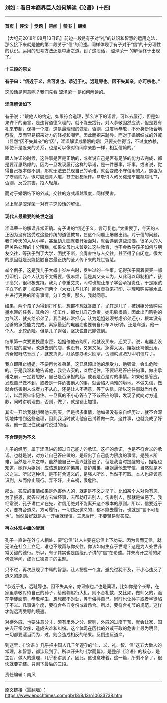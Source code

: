 ### 刘如：看日本商界巨人如何解读《论语》(十四)

---

#### [首页](../../../..?n10633738) &nbsp;|&nbsp; [评论](../../../../../epoch-comment?n10633738) &nbsp;|&nbsp; [专题](../../../../../epoch-special?n10633738) &nbsp;|&nbsp; [禁闻](../../../../../epoch-news?n10633738) &nbsp;|&nbsp; [禁书](../../../../../books?n10633738) &nbsp;|&nbsp; [翻墙](https://github.com/gfw-breaker/nogfw/blob/master/README.md?n10633738)


<div class="post_content" id="artbody" itemprop="articleBody">
 <!-- article content begin -->
 <p>
  【大纪元2018年08月13日讯】前边一段是有子对“礼”的认识和智慧的运用之法，那么接下来就是他的第二段关于“信”的论述。同样体现了有子对于“信”的十分理性的认识。运用的思考方法还是中庸之道。到了这段话，
  <ok href="https://www.epochtimes.com/gb/tag/%E6%B6%A9%E6%B3%BD%E8%8D%A3%E4%B8%80.html">
   涩泽荣一
  </ok>
  的解读终于出现了。
 </p>
 <h4>
  <strong>
   十三段的原文
  </strong>
 </h4>
 <p>
  <strong>
   有子曰：“信近于义，言可复也。恭近于礼，远耻辱也。因不失其亲，亦可宗也。”
  </strong>
 </p>
 <p>
  这段话是何意呢？我们先看
  <ok href="https://www.epochtimes.com/gb/tag/%E6%B6%A9%E6%B3%BD%E8%8D%A3%E4%B8%80.html">
   涩泽荣一
  </ok>
  是如何解读的。
 </p>
 <h4>
  <strong>
   涩泽解读如下
   <br/>
  </strong>
 </h4>
 <p>
  有子说：“跟他人的约定，如果符合道理，那么许下的诺言，可以去履行，但是如果许下的诺言，是违背道德义理的，就不能去践行。对人恭敬固然应该，但是要有礼来节制，保持一个度，这是最理想的做法，否则，过度地恭敬，不分身份场合地恭敬，反而容易招来对方的轻视和嘲弄。因此而招来耻辱。而对于婚姻结成的外戚（显然“因不失其亲”的“因”，涩泽解读成婚姻的姻）只要交往得当，不过度依赖，即使不是近亲的关系，也是可以像对待同宗亲族一样，相互信赖的。”
 </p>
 <p>
  跟人许诺的时候，这件事是否是正确的，或者说自己是否有足够的能力去完成，都是要深思熟虑的。因为一旦发现履行这样的承诺，是一件恶事，坏事，或者说，觉得自己根本做不到，那就无法去兑现自己的承诺。就会变成不守信用的人。勉强为了守信而为，很可能违背人道，甚至触犯法律。恭敬待人的关键是不能超越礼节，否则，反受其害，招人轻蔑。
 </p>
 <p>
  而对于婚姻结下的外戚，交往的方式超越限度，同样受害。
 </p>
 <p>
  以上就是涩泽荣一对有子这段话的解读。
 </p>
 <h4>
  <strong>
   现代人最重要的处世之道
  </strong>
 </h4>
 <p>
  涩泽荣一的解读非常正确。有子讲的“信近于义，言可复也。”太重要了，今天的人正因为没有接受过这些传统的道德教育，在这个问题上屡屡出错。对于信的问题，我们今天的人从小学，甚至幼儿园就要开始面对，就会遇到这些烦恼。很多人的人际关系处理的十分糟糕，如果父母也未曾受过这些教育，也不会教导孩子如何与朋友交往，等孩子到了大学，困扰不断，变得害怕与人交往，甚至得了自闭症。很大的原因就是没能接触自古最正统的圣人传下来的处世智慧。
 </p>
 <p>
  举个例子，这是我儿子大概十岁左右时，发生过的一件事。记得孩子闹着要买一部打印机，我个人认为不太需要，很麻烦，但是其父亲认为，从此可以印制相片，孩子高兴，很积极支持。我为了尊重丈夫，同时也想让孩子学会承担责任，于是跟孩子立下约定：如果他们两个（大女儿与儿子）能负责将来打印、护理和购买墨水盒并进行更换的所有事情，分工负责，那么，我就同意。
 </p>
 <p>
  结果，两个孩子为得到打印机，想都不想就答应了，尤其是儿子，被姐姐分派购买墨水匣的任务，其余的一切工作，都女儿自己负责。她电脑很熟，因此出门购物的力气活，就交给弟弟了。我当时非常担心，认为姐姐必须考虑弟弟还小，根本没有足够的承受能力完成。离家最近的电器店也要骑自行车20分钟，还是车道。他一个人，比较危险。但是儿子逞强，坚决说自己能做到。
 </p>
 <p>
  结果第一次要更换墨水匣，姐姐催他去购买，他就没买来，还哭了。说，电器店没有对应的型号，改道去别的店，也没有，又累又急，急得大哭，姐姐还骂他没用，责备他既然答应了，就要负责，赶紧想办法买回家。否则就没法打印明信片了。
 </p>
 <p>
  我立即阻止姐姐，不要再为难弟弟，这已经超出他的承受力，勉强做，会出危险的。于是我温和地告诉他，我会去买的，以后记住，不要轻易答应任何事，做出承诺之前，一定要想好，自己是否承担的起，或者是否是对的事情。如果轻易答应，发现自己做不到，或者是一件危害他人的事，就会陷入两难的境地。不做失信，做就会伤害别人或者力不从心，还是让人不满意，等于失信。所以这件事就当作教训，以后要牢牢记住。一旦真的不小心答应了不该答应的事，发现了就向对方道歉，同时讲明理由，否则，做了，就是错上加错。
 </p>
 <p>
  其实一开始我就想替他去购买，但是很多事情，他如果没有亲自经历过，就不会深切地体悟到这些道理，因此我当时就让他自己试着做一次，这件事，也就变成了好事。他一直记住我当时说过的话。
 </p>
 <h4>
  <strong>
   不合理则为不义
   <br/>
  </strong>
 </h4>
 <p>
  儿子的经历，属于涩泽讲的超过自己能力的承诺。这样的承诺，也是不符合义的承诺。也就是说，对方让自己答应做的，是超出了自己能力限度的事情，是强人所难，当然是不义之举。虽然他自己一高兴就答应了，但是我当时提醒的话，姐姐也知道，她作为姐姐，应该想到保护弟弟，爱护弟弟，姐姐逼他去守信，当然就是不义之举。所以这种信，是不符合道义的，是强人所难，当然不可取。本人也应该意识到，从而停止履行。弄不好，出车祸，很危险。
 </p>
 <p>
  那么，答应的事情如果是危害他人的，就更是不义之举了。比如某个人对你有恩，为了报恩，就答应对方去做坏事，去帮助打击别人，伤害别人，那就是做恶了。我经常说，孔子讲仁义在先，讲信用绝对不能离开这个根本的原则。所以，信要近于义，要符合道义，方可履行。一切违反道义的，都不能去履行，也就是“言不可复也”。当然最好就是从一开始就谨慎，三思后行，不要轻易就答应。
  <strong>
   <br/>
  </strong>
 </p>
 <h4>
  <strong>
   再次体现中庸的智慧
  </strong>
 </h4>
 <p>
  孔子一直讲在外与人相处，要“忠信”让人主要在忠信上下功夫。因为言而无信，就无法在社会上立足，谁也不敢再与你交往。你该如何生存于世呢？这是为人处世非常关键的德行。所以，有子其实也是围绕孔子讲的“信”在论述。并未离开之前的如何做学问，成为仁德君子的主题。
 </p>
 <p>
  只不过，再次展现了中庸的智慧。让人把握一个度。避免过犹不及，不小心违反了道义的原则。
 </p>
 <p>
  “恭近于礼，远耻辱也。因不失其亲，亦可宗也。”也是同理，比如你是个长辈，在家里恭敬对待自己的孙子，给他鞠躬行大礼，则不合礼数，又比如，做师父的，跪在学徒面前，恭敬学生，想想都不对劲，等于侮辱自己。同时也让孙子或者学徒陷于不义。凡事讲个度，要符合各自身份或者场合。所以，要符合礼节的规范。这样才能远离受辱的境遇。
 </p>
 <p>
  对待外戚，也要注意分寸，须有里外之分，否则，外戚的过度干预，就会让家、国失去正常次序，造成灾难和纠纷。这个体现在历代的外戚干政的危害上最为明显。一切都要适当而为，过，则会造成相反的结果。反倒违反道义。
 </p>
 <p>
  到这里，《
  <ok href="https://www.epochtimes.com/gb/tag/%E8%AE%BA%E8%AF%AD.html">
   论语
  </ok>
  》几乎把中国人几千年遵守的“仁、义、礼、智、信”这五大做人的常理，和智慧，都涉及到了。所以开头的《学而篇》，是整部《论语》的核心，是主旨，做人的道理，几乎都讲到了。因此，这也意味着，这一篇，所剩不多了，很快就要完结。只剩下最后的三段。
 </p>
 <p>
  责任编辑：南风
 </p>
 <!-- article content end -->
 <div id="below_article_ad">
 </div>
</div>


---

原文链接（需翻墙）：https://www.epochtimes.com/gb/18/8/13/n10633738.htm